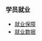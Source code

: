 ### 学员就业

- [就业保障](https://www.luffycity.com/qsjh-book/knight/chapter01.html)
- [就业数据](https://www.luffycity.com/qsjh-book/knight/chapter05.html)


